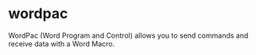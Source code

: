 # wordpac
WordPac (Word Program and Control) allows you to send commands and receive data with a Word Macro.
